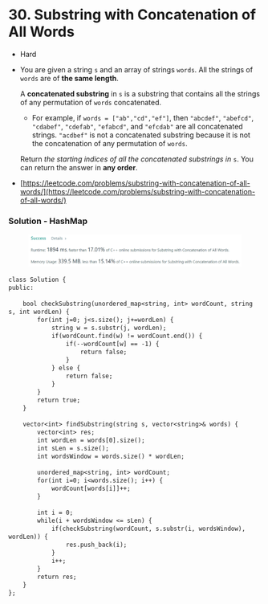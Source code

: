 # 30. Substring with Concatenation of All Words

* Hard
*   You are given a string `s` and an array of strings `words`. All the strings of `words` are of **the same length**.

    A **concatenated substring** in `s` is a substring that contains all the strings of any permutation of `words` concatenated.

    * For example, if `words = ["ab","cd","ef"]`, then `"abcdef"`, `"abefcd"`, `"cdabef"`, `"cdefab"`, `"efabcd"`, and `"efcdab"` are all concatenated strings. `"acdbef"` is not a concatenated substring because it is not the concatenation of any permutation of `words`.

    Return _the starting indices of all the concatenated substrings in_ `s`. You can return the answer in **any order**.
* [https://leetcode.com/problems/substring-with-concatenation-of-all-words/](https://leetcode.com/problems/substring-with-concatenation-of-all-words/)

### Solution - HashMap

<figure><img src="../.gitbook/assets/image (7) (2).png" alt=""><figcaption></figcaption></figure>

```
class Solution {
public:
    
    bool checkSubstring(unordered_map<string, int> wordCount, string s, int wordLen) {
        for(int j=0; j<s.size(); j+=wordLen) {
            string w = s.substr(j, wordLen);
            if(wordCount.find(w) != wordCount.end()) {
                if(--wordCount[w] == -1) {
                    return false;
                }
            } else {
                return false;
            }
        }
        return true;
    }

    vector<int> findSubstring(string s, vector<string>& words) {
        vector<int> res;
        int wordLen = words[0].size();
        int sLen = s.size();
        int wordsWindow = words.size() * wordLen;
        
        unordered_map<string, int> wordCount;
        for(int i=0; i<words.size(); i++) {
            wordCount[words[i]]++;
        }
        
        int i = 0;
        while(i + wordsWindow <= sLen) {
            if(checkSubstring(wordCount, s.substr(i, wordsWindow), wordLen)) {
                res.push_back(i);
            }
            i++;
        }
        return res;
    }
};
```
